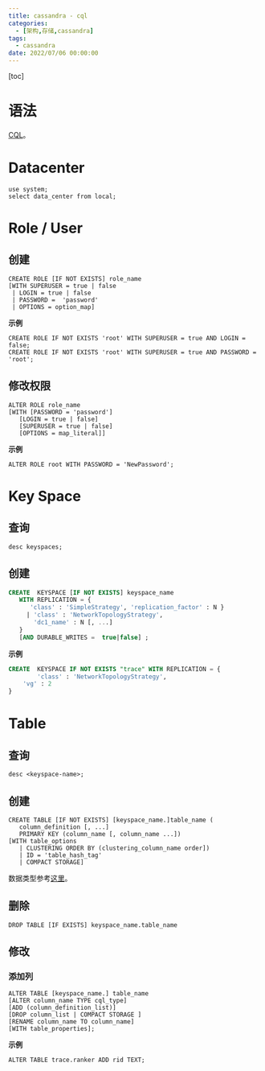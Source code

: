 ```yaml
---
title: cassandra - cql
categories: 
  - [架构,存储,cassandra]
tags:
  - cassandra
date: 2022/07/06 00:00:00
---
```


[toc]

# 语法

[CQL](https://docs.datastax.com/en/cql-oss/3.3/cql/cqlIntro.html)。

# Datacenter

```CQL
use system;
select data_center from local;
```

# Role / User

## 创建

```shell
CREATE ROLE [IF NOT EXISTS] role_name 
[WITH SUPERUSER = true | false
 | LOGIN = true | false  
 | PASSWORD =  'password' 
 | OPTIONS = option_map]
```

**示例**

```shell
CREATE ROLE IF NOT EXISTS 'root' WITH SUPERUSER = true AND LOGIN = false;
CREATE ROLE IF NOT EXISTS 'root' WITH SUPERUSER = true AND PASSWORD = 'root';
```

## 修改权限

```shell
ALTER ROLE role_name 
[WITH [PASSWORD = 'password']
   [LOGIN = true | false] 
   [SUPERUSER = true | false] 
   [OPTIONS = map_literal]]
```

**示例**

```cql
ALTER ROLE root WITH PASSWORD = 'NewPassword';
```

# Key Space

## 查询

```shell
desc keyspaces;
```

## 创建

```sql
CREATE  KEYSPACE [IF NOT EXISTS] keyspace_name 
   WITH REPLICATION = { 
      'class' : 'SimpleStrategy', 'replication_factor' : N } 
     | 'class' : 'NetworkTopologyStrategy', 
       'dc1_name' : N [, ...] 
   }
   [AND DURABLE_WRITES =  true|false] ;
```

**示例**

```sql
CREATE  KEYSPACE IF NOT EXISTS "trace" WITH REPLICATION = {
		'class' : 'NetworkTopologyStrategy', 
   	'vg' : 2
}
```

# Table

## 查询

```shell
desc <keyspace-name>;
```

## 创建

```cql
CREATE TABLE [IF NOT EXISTS] [keyspace_name.]table_name ( 
   column_definition [, ...]
   PRIMARY KEY (column_name [, column_name ...])
[WITH table_options
   | CLUSTERING ORDER BY (clustering_column_name order])
   | ID = 'table_hash_tag'
   | COMPACT STORAGE]
```

数据类型参考[这里](https://docs.datastax.com/en/cql-oss/3.3/cql/cql_reference/cql_data_types_c.html)。

## 删除

```cql
DROP TABLE [IF EXISTS] keyspace_name.table_name
```

## 修改

### 添加列

```cql
ALTER TABLE [keyspace_name.] table_name 
[ALTER column_name TYPE cql_type]
[ADD (column_definition_list)]
[DROP column_list | COMPACT STORAGE ]
[RENAME column_name TO column_name]
[WITH table_properties];
```

**示例**

```cql
ALTER TABLE trace.ranker ADD rid TEXT;
```

